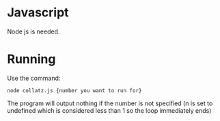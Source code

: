 # Javascript

Node js is needed.
# Running
Use the command:

`node collatz.js {number you want to run for}`

The program will output nothing if the number is not specified (n is set to undefined which is considered less than 1 so the loop immediately ends)
